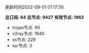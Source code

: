 更新时间2022-09-01 01:17:30

**总订阅: 64**
**总节点: 9427**
**有效节点: 1962**
- trojan节点: 90
- v2ray节点: 1640
- ss节点: 229
- ssr节点: 3
